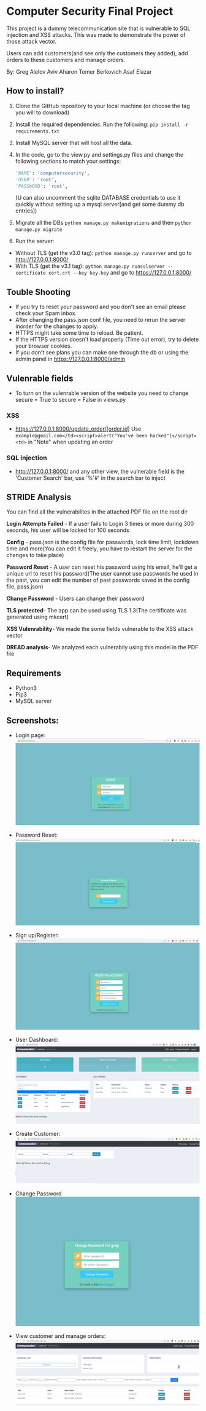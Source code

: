 # Computer Security Final Project

This project is a dummy telecommunication site that is vulnerable to SQL injection and XSS attacks. This was made to demonstrate the power of those attack vector. 

Users can add customers(and see only the customers they added), add orders to these customers and manage orders.

By: 
Greg Alelov
Aviv Aharon
Tomer Berkovich
Asaf Elazar

## How to install?

1. Clone the GitHub repository to your local machine (or choose the tag you will to download)

2. Install the required dependencies. Run the following: `pip install -r requirements.txt`

3. Install MySQL server that will host all the data.

4. In the code, go to the view.py and settings.py files and change the following sections to match your settings:

   ```python
   'NAME': 'computersecurity',
   'USER': 'root',
   'PASSWORD': 'root',
   ```
   (U can also uncomment the sqlite DATABASE credentials to use it quickly without setting up a mysql server[and get some dummy db entries])

5. Migrate all the DBs `python manage.py makemigrations` and then `python manage.py migrate`

6. Run the server: 
- Without TLS (get the v3.0 tag): `python manage.py runserver` and go to http://127.0.0.1:8000/
- With TLS (get the v3.1 tag): `python manage.py runsslserver --certificate cert.crt --key key.key` and go to https://127.0.0.1:8000/

## Touble Shooting
- If you try to reset your password and you don't see an email please check your Spam inbox.
- After changing the pass.json conf file, you need to rerun the server inorder for the changes to apply.
- HTTPS might take some time to reload. Be patient. 
- If the HTTPS version doesn't load properly (Time out error), try to delete your browser cookies.
- If you don't see plans you can make one through the db or using the admin panel in https://127.0.0.1:8000/admin

## Vulenrable fields
- To turn on the vulenrable version of the website you need to change secure = True to secure = False in views.py
### XSS
- https://127.0.0.1:8000/update_order/[order.id]
Use `example@gmail.com</td><script>alert("You've been hacked")</script><td>` in "Note" when updating an order
### SQL injection
- http://127.0.0.1:8000/ and any other view, the vulnerable field is the 'Customer Search' bar, use '%'#' in the search bar to inject

## STRIDE Analysis

You can find all the vulnerabilites in the attached PDF file on the root dir

**Login Attempts Failed** - If a user fails to Login 3 times or more during 300 seconds, his user will be locked for 100 seconds

**Config** - pass.json is the config file for passwords, lock time limit, lockdown time and more(You can edit it freely, you have to restart the server for the changes to take place)

**Password Reset** - A user can reset his password using his email, he'll get a unique url to reset his password(The user cannot use passwords he used in the past, you can edit the number of past passwords saved in the config file, pass.json)

**Change Password** - Users can change their password 

**TLS protected**- The app can be used using TLS 1.3(The certificate was generated using mkcert)

**XSS Vulenrability**- We made the some fields vulnerable to the XSS attack vector

**DREAD analysis**- We analyzed each vulnerabily using this model in the PDF file

## Requirements

- Python3
- Pip3
- MySQL server

## Screenshots:
- Login page:
![login-page](screenshot1.png)

- Password Reset:
![password-reset](screenshot2.png)

- Sign up/Register:
![password-reset](screenshot3.png)

- User Dashboard:
![Dashboard](screenshot4.png)

- Create Customer:
![Dashboard](screenshot5.png)

- Change Password
![Dashboard](screenshot6.png)

- View customer and manage orders:
![Dashboard](screenshot7.png)


